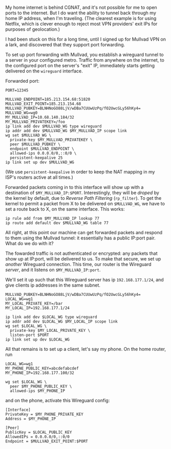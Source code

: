 My home internet is behind CGNAT, and it's not possible for me to
open ports to the internet. But I do want the ability to tunnel
back through my home IP address, when I'm traveling. (The clearest
example is for using Netflix, which is clever enough to reject most
VPN providers' exit IPs for purposes of geolocation.)

I had been stuck on this for a long time, until I signed up for
Mullvad VPN on a lark, and discovered that they support port
forwarding.

To set up port forwarding with Mullvad, you establish a wireguard
tunnel to a server in your configured metro. Traffic from anywhere on
the internet, to the configured port on the server's "exit" IP,
immediately starts getting delivered on the `wireguard` interface.

Forwarded port:
```
PORT=12345
```

```
MULLVAD_ENDPOINT=185.213.154.68:51820
MULLVAD_EXIT_POINT=185.213.154.68
MULLVAD_PUBKEY=BLNHNoGO88LjV/wDBa7CUUwUzPq/fO2UwcGLy56hKy4=
MULLVAD_WG=wg0
MY_MULLVAD_IP=10.68.140.184/32
MY_MULLVAD_PRIVATEKEY=/foo
ip link add dev $MULLVAD_WG type wireguard
ip addr add dev $MULLVAD_WG $MY_MULLVAD_IP scope link
wg set $MULLVAD_WG \
  private-key $MY_MULLVAD_PRIVATEKEY \
  peer $MULLVAD_PUBKEY \
  endpoint $MULLVAD_ENDPOINT \
  allowed-ips 0.0.0.0/0,::0/0 \
  persistent-keepalive 25
ip link set up dev $MULLVAD_WG
```

(We use `persistent-keepalive` in order to keep the NAT mapping in my
ISP's routers active at all times.)

Forwarded packets coming in to this interface will show up with
a destination of `$MY_MULLVAD_IP:$PORT`. Interestingly, they will be
_droped_ by the kernel by default, due to _Reverse Path Filtering_
(`rp_filter`). To get the kernel to permit a packet from X to be
delivered on `$MULLVAD_WG`, we have to set a route back to X, on the
same interface. This works:

```
ip rule add from $MY_MULLVAD_IP lookup 77
ip route add default dev $MULLVAD_WG table 77
```

All right, at this point our machine can get forwarded packets and
respond to them using the Mullvad tunnel: it essentially has a public
IP:port pair. What do we do with it?

The fowarded traffic is not authenticated or encrypted: any packets
that show up at IP:port, will be delivered to us. To make that secure,
we set up _another_ Wireguard connection. This time, our router is the
Wireguard _server_, and it listens on `$MY_MULLVAD_IP:port`.

We'll set it up such that this Wireguard server has ip
`192.168.177.1/24`, and give clients ip addresses in the same subnet.

```
MULLVAD_PUBKEY=BLNHNoGO88LjV/wDBa7CUUwUzPq/fO2UwcGLy56hKy4=
LOCAL_WG=wg1
MY_LOCAL_PRIVATE_KEY=/bar
MY_LOCAL_IP=192.168.177.1/24

ip link add dev $LOCAL_WG type wireguard
ip addr add dev $LOCAL_WG $MY_LOCAL_IP scope link
wg set $LOCAL_WG \
  private-key $MY_LOCAL_PRIVATE_KEY \
  listen-port $PORT
ip link set up dev $LOCAL_WG
```

All that remains is to set up a client, let's say my phone. On the home
router, run

```
LOCAL_WG=wg1
MY_PHONE_PUBLIC_KEY=abcdefabcdef
MY_PHONE_IP=192.168.177.100/32

wg set $LOCAL_WG \
  peer $MY_PHONE_PUBLIC_KEY \
  allowed-ips $MY_PHONE_IP
```

and on the phone, activate this Wireguard config:

```
[Interface]
PrivateKey = $MY_PHONE_PRIVATE_KEY
Address = $MY_PHONE_IP

[Peer]
PublicKey = $LOCAL_PUBLIC_KEY
AllowedIPs = 0.0.0.0/0,::0/0
Endpoint = $MULLVAD_EXIT_POINT:$PORT
```
